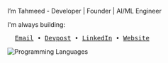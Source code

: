 I’m Tahmeed - Developer | Founder | AI/ML Engineer

I'm always building:

<pre>
  <a href="mailto:tabeeb700@gmail.com">Email</a> • <a href="https://devpost.com/tabeeb700">Devpost</a> • <a href="https://www.linkedin.com/in/tahmeedt/">LinkedIn</a> • <a href="https://tahmeedt.com">Website</a>
</pre>

![Programming Languages](coding_languages_marquee_transparent.gif)
